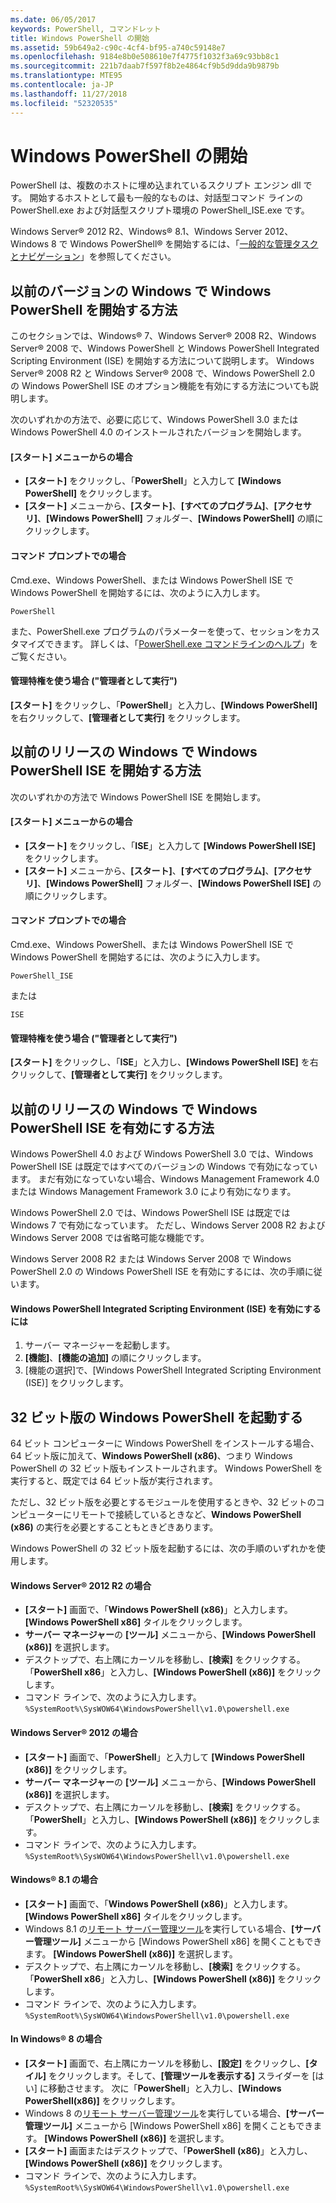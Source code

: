 ```yaml
---
ms.date: 06/05/2017
keywords: PowerShell, コマンドレット
title: Windows PowerShell の開始
ms.assetid: 59b649a2-c90c-4cf4-bf95-a740c59148e7
ms.openlocfilehash: 9184e8b0e508610e7f4775f1032f3a69c93bb8c1
ms.sourcegitcommit: 221b7daab7f597f8b2e4864cf9b5d9dda9b9879b
ms.translationtype: MTE95
ms.contentlocale: ja-JP
ms.lasthandoff: 11/27/2018
ms.locfileid: "52320535"
---
```

# <a name="starting-windows-powershell"></a>Windows PowerShell の開始
PowerShell は、複数のホストに埋め込まれているスクリプト エンジン dll です。  開始するホストとして最も一般的なものは、対話型コマンド ラインの PowerShell.exe および対話型スクリプト環境の PowerShell_ISE.exe です。

Windows Server® 2012 R2、Windows® 8.1、Windows Server 2012、Windows 8 で Windows PowerShell® を開始するには、「[一般的な管理タスクとナビゲーション](https://technet.microsoft.com/library/hh831491.aspx)」を参照してください。

## <a name="how-to-start-windows-powershell-on-earlier-versions-of-windows"></a>以前のバージョンの Windows で Windows PowerShell を開始する方法

このセクションでは、Windows® 7、Windows Server® 2008 R2、Windows Server® 2008 で、Windows PowerShell と Windows PowerShell Integrated Scripting Environment (ISE) を開始する方法について説明します。 Windows Server® 2008 R2 と Windows Server® 2008 で、Windows PowerShell 2.0 の Windows PowerShell ISE のオプション機能を有効にする方法についても説明します。

次のいずれかの方法で、必要に応じて、Windows PowerShell 3.0 または Windows PowerShell 4.0 のインストールされたバージョンを開始します。

#### <a name="from-the-start-menu"></a>[スタート] メニューからの場合

- **[スタート]** をクリックし、「**PowerShell**」と入力して **[Windows PowerShell]** をクリックします。
- **[スタート]** メニューから、**[スタート]**、**[すべてのプログラム]**、**[アクセサリ]**、**[Windows PowerShell]** フォルダー、**[Windows PowerShell]** の順にクリックします。

#### <a name="at-the-command-prompt"></a>コマンド プロンプトでの場合

Cmd.exe、Windows PowerShell、または Windows PowerShell ISE で Windows PowerShell を開始するには、次のように入力します。

```
PowerShell
```

また、PowerShell.exe プログラムのパラメーターを使って、セッションをカスタマイズできます。 詳しくは、「[PowerShell.exe コマンドラインのヘルプ](../core-powershell/console/PowerShell.exe-Command-Line-Help.md)」をご覧ください。

#### <a name="with-administrative-privileges-run-as-administrator"></a>管理特権を使う場合 ("管理者として実行")

**[スタート]** をクリックし、「**PowerShell**」と入力し、**[Windows PowerShell]** を右クリックして、**[管理者として実行]** をクリックします。

## <a name="how-to-start-windows-powershell-ise-on-earlier-releases-of-windows"></a>以前のリリースの Windows で Windows PowerShell ISE を開始する方法

次のいずれかの方法で Windows PowerShell ISE を開始します。

#### <a name="from-the-start-menu"></a>[スタート] メニューからの場合

- **[スタート]** をクリックし、「**ISE**」と入力して **[Windows PowerShell ISE]** をクリックします。
- **[スタート]** メニューから、**[スタート]**、**[すべてのプログラム]**、**[アクセサリ]**、**[Windows PowerShell]** フォルダー、**[Windows PowerShell ISE]** の順にクリックします。

#### <a name="at-the-command-prompt"></a>コマンド プロンプトでの場合

Cmd.exe、Windows PowerShell、または Windows PowerShell ISE で Windows PowerShell を開始するには、次のように入力します。

```
PowerShell_ISE
```

または

```
ISE
```

#### <a name="with-administrative-privileges-run-as-administrator"></a>管理特権を使う場合 ("管理者として実行")

**[スタート]** をクリックし、「**ISE**」と入力し、**[Windows PowerShell ISE]** を右クリックして、**[管理者として実行]** をクリックします。

## <a name="how-to-enable-windows-powershell-ise-on-earlier-releases-of-windows"></a>以前のリリースの Windows で Windows PowerShell ISE を有効にする方法

Windows PowerShell 4.0 および Windows PowerShell 3.0 では、Windows PowerShell ISE は既定ではすべてのバージョンの Windows で有効になっています。 まだ有効になっていない場合、Windows Management Framework 4.0 または Windows Management Framework 3.0 により有効になります。

Windows PowerShell 2.0 では、Windows PowerShell ISE は既定では Windows 7 で有効になっています。 ただし、Windows Server 2008 R2 および Windows Server 2008 では省略可能な機能です。

Windows Server 2008 R2 または Windows Server 2008 で Windows PowerShell 2.0 の Windows PowerShell ISE を有効にするには、次の手順に従います。

#### <a name="to-enable-windows-powershell-integrated-scripting-environment-ise"></a>Windows PowerShell Integrated Scripting Environment (ISE) を有効にするには

1. サーバー マネージャーを起動します。
2. **[機能]**、**[機能の追加]** の順にクリックします。
3. [機能の選択]で、[Windows PowerShell Integrated Scripting Environment (ISE)] をクリックします。

## <a name="starting-the-32-bit-version-of-windows-powershell"></a>32 ビット版の Windows PowerShell を起動する

64 ビット コンピューターに Windows PowerShell をインストールする場合、64 ビット版に加えて、**Windows PowerShell (x86)**、つまり Windows PowerShell の 32 ビット版もインストールされます。 Windows PowerShell を実行すると、既定では 64 ビット版が実行されます。

ただし、32 ビット版を必要とするモジュールを使用するときや、32 ビットのコンピューターにリモートで接続しているときなど、**Windows PowerShell (x86)** の実行を必要とすることもときどきあります。

Windows PowerShell の 32 ビット版を起動するには、次の手順のいずれかを使用します。

#### <a name="in-windows-server-2012-r2"></a>Windows Server® 2012 R2 の場合

- **[スタート]** 画面で、「**Windows PowerShell (x86)**」と入力します。 **[Windows PowerShell x86]** タイルをクリックします。
- **サーバー マネージャー**の **[ツール]** メニューから、**[Windows PowerShell (x86)]** を選択します。
- デスクトップで、右上隅にカーソルを移動し、**[検索]** をクリックする。「**PowerShell x86**」と入力し、**[Windows PowerShell (x86)]** をクリックします。
- コマンド ラインで、次のように入力します。`%SystemRoot%\SysWOW64\WindowsPowerShell\v1.0\powershell.exe`

#### <a name="in-windows-server-2012"></a>Windows Server® 2012 の場合

- **[スタート]** 画面で、「**PowerShell**」と入力して **[Windows PowerShell (x86)]** をクリックします。
- **サーバー マネージャー**の **[ツール]** メニューから、**[Windows PowerShell (x86)]** を選択します。
- デスクトップで、右上隅にカーソルを移動し、**[検索]** をクリックする。「**PowerShell**」と入力し、**[Windows PowerShell (x86)]** をクリックします。
- コマンド ラインで、次のように入力します。`%SystemRoot%\SysWOW64\WindowsPowerShell\v1.0\powershell.exe`

#### <a name="in-windows-81"></a>Windows® 8.1 の場合

- **[スタート]** 画面で、「**Windows PowerShell (x86)**」と入力します。 **[Windows PowerShell x86]** タイルをクリックします。
- Windows 8.1 の[リモート サーバー管理ツール](https://go.microsoft.com/fwlink/?LinkID=304145)を実行している場合、**[サーバー管理ツール]** メニューから [Windows PowerShell x86] を開くこともできます。
  **[Windows PowerShell (x86)]** を選択します。
- デスクトップで、右上隅にカーソルを移動し、**[検索]** をクリックする。「**PowerShell x86**」と入力し、**[Windows PowerShell (x86)]** をクリックします。
- コマンド ラインで、次のように入力します。`%SystemRoot%\SysWOW64\WindowsPowerShell\v1.0\powershell.exe`

#### <a name="in-windows-8"></a>In Windows® 8 の場合

- **[スタート]** 画面で、右上隅にカーソルを移動し、**[設定]** をクリックし、**[タイル]** をクリックします。そして、**[管理ツールを表示する]** スライダーを [はい] に移動させます。 次に「**PowerShell**」と入力し、**[Windows PowerShell(x86)]** をクリックします。
- Windows 8 の[リモート サーバー管理ツール](https://www.microsoft.com/download/details.aspx?id=28972)を実行している場合、**[サーバー管理ツール]** メニューから [Windows PowerShell x86] を開くこともできます。 **[Windows PowerShell (x86)]** を選択します。
- **[スタート]** 画面またはデスクトップで、「**PowerShell (x86)**」と入力し、**[Windows PowerShell (x86)]** をクリックします。
- コマンド ラインで、次のように入力します。`%SystemRoot%\SysWOW64\WindowsPowerShell\v1.0\powershell.exe`